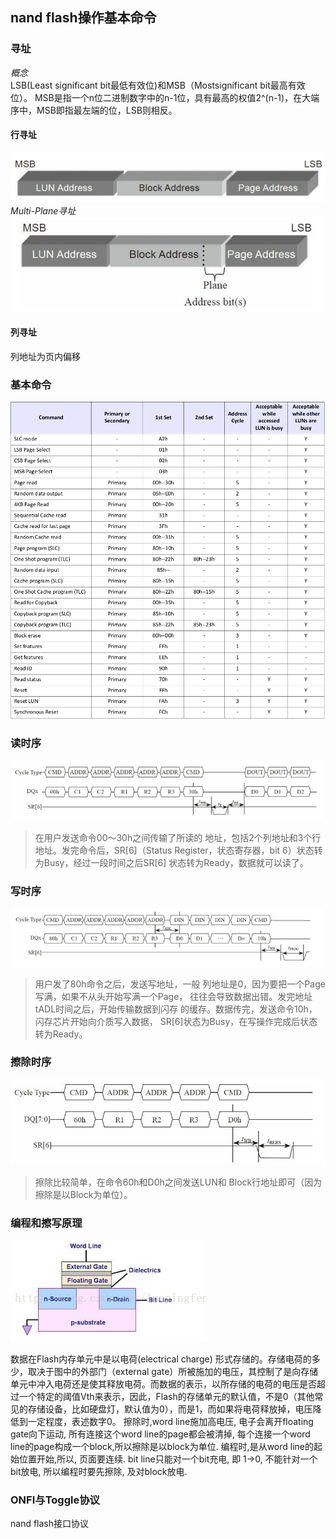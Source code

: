 ## nand flash操作基本命令
### 寻址
*概念*  
LSB(Least significant bit最低有效位)和MSB（Mostsignificant bit最高有效位）。
MSB是指一个n位二进制数字中的n-1位，具有最高的权值2^(n-1)，在大端序中，MSB即指最左端的位，LSB则相反。
#### 行寻址
![](img/a1.png)
*Multi-Plane寻址*
![](img/a2.png)
#### 列寻址
列地址为页内偏移
### 基本命令
![](img/basic_cmd.png)
### 读时序
![](img/read_seq.png)
> 在用户发送命令00～30h之间传输了所读的
地址，包括2个列地址和3个行地址。发完命令后，SR[6]（Status
Register，状态寄存器，bit 6）状态转为Busy，经过一段时间之后SR[6]
状态转为Ready，数据就可以读了。
### 写时序
![](img/write_seq.png)
> 用户发了80h命令之后，发送写地址，一般
列地址是0，因为要把一个Page写满，如果不从头开始写满一个Page，
往往会导致数据出错。发完地址tADL时间之后，开始传输数据到闪存
的缓存。数据传完，发送命令10h，闪存芯片开始向介质写入数据，
SR[6]状态为Busy，在写操作完成后状态转为Ready。
### 擦除时序
![](img/erase_seq.png)
> 擦除比较简单，在命令60h和D0h之间发送LUN和
Block行地址即可（因为擦除是以Block为单位）。
### 编程和擦写原理
![](img/cmd_wd.png)

数据在Flash内存单元中是以电荷(electrical charge) 形式存储的。存储电荷的多少，取决于图中的外部门（external gate）所被施加的电压，其控制了是向存储单元中冲入电荷还是使其释放电荷。而数据的表示，以所存储的电荷的电压是否超过一个特定的阈值Vth来表示，因此，Flash的存储单元的默认值，不是0（其他常见的存储设备，比如硬盘灯，默认值为0），而是1，而如果将电荷释放掉，电压降低到一定程度，表述数字0。
擦除时,word line施加高电压, 电子会离开floating gate向下运动, 所有连接这个word line的page都会被清掉, 每个连接一个word line的page构成一个block,所以擦除是以block为单位.
编程时,是从word line的起始位置开始,所以, 页面要连续.
bit line只能对一个bit充电, 即 1->0, 不能针对一个bit放电, 所以编程时要先擦除, 及对block放电.

### ONFI与Toggle协议
nand flash接口协议